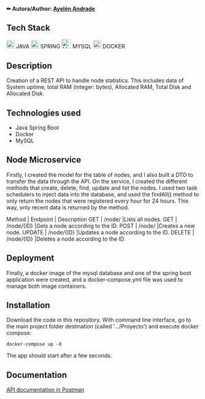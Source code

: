 #### ✏ Autora/Author: [Ayelén Andrade](https://github.com/stephieandrade)

## Tech Stack
<div>
  <img src="https://github.com/get-icon/geticon/raw/master/icons/java.svg" alt="Java" width="21px" height="21px"> JAVA
  <img src="https://github.com/get-icon/geticon/raw/master/icons/spring.svg" alt="Spring" width="21px" height="21px"> SPRING
  <img src="https://github.com/get-icon/geticon/blob/master/icons/mysql.svg" width="24px" height="24px" alt="MYSQL"> MYSQL   
  <img src="https://github.com/get-icon/geticon/raw/master/icons/docker-icon.svg" alt="docker" width="21px" height="21px"> DOCKER  
</div>

## Description

Creation of a REST API to handle node statistics. This includes data of System uptime, total RAM (integer: bytes), Allocated RAM, Total Disk and Allocated Disk.

## Technologies used

- Java Spring Boot
- Docker
- MySQL

## Node Microservice

Firstly, I created the model for the table of nodes, and I also built a DTO to transfer the data through the API. On the service, I created the different methods that create, delete, find, update and list the nodes. I used two task schedulers to inject data into the database, and used the findAll() method to only return the nodes that were registered every hour for 24 hours. This way, only recent data is returned by the method.

Method | Endpoint | Description
GET | /node/ |Lists all nodes.
GET | /node/{ID} |Gets a node according to the ID.
POST | /node/ |Creates a new node.
UPDATE | /node/{ID} |Updates a node according to the ID.
DELETE | /node/{ID} |Deletes a node according to the ID.

## Deployment

Finally, a docker image of the mysql database and one of the spring boot application were created, and a docker-compose.yml file was used to manage both image containers.

## Installation

Download the code in this repository. With command line interface, go to the main project folder destination (called '.../Proyecto') and execute docker compose:

```
docker-compose up -d
```

The app should start after a few seconds.

## Documentation 

[API documentation in Postman](https://documenter.getpostman.com/view/20744743/UyxbqV8m)
